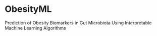# ObesityML
Prediction of Obesity Biomarkers in Gut Microbiota Using Interpretable Machine Learning Algorithms
